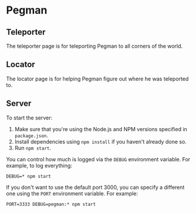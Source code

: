 Pegman
======

## Teleporter

The teleporter page is for teleporting Pegman to all corners of the world.

## Locator

The locator page is for helping Pegman figure out where he was teleported to.

## Server

To start the server:

1. Make sure that you're using the Node.js and NPM versions specified in `package.json`.
1. Install dependencies using `npm install` if you haven't already done so.
1. Run `npm start`.

You can control how much is logged via the `DEBUG` environment variable. For example, to log everything:

    DEBUG=* npm start

If you don't want to use the default port 3000, you can specify a different one using the `PORT` environment variable. For example:

    PORT=3333 DEBUG=pegman:* npm start
